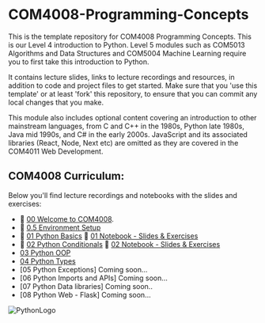 # COM4008-Programming-Concepts
This is the template repository for COM4008 Programming Concepts. This is our Level 4 introduction to Python. 
Level 5 modules such as COM5013 Algorithms and Data Structures and COM5004 Machine Learning require you to first take this introduction to Python.

It contains lecture slides, links to lecture recordings and resources, in addition to code and project files to get started. 
Make sure that you 'use this template' or at least 'fork' this repository, to ensure that you can commit any local changes that you make. 

This module also includes optional content covering an introduction to other mainstream languages, from C and C++ in the 1980s, Python late 1980s, Java mid 1990s, and C# in the early 2000s. JavaScript and its associated libraries (React, Node, Next etc) are omitted as they are covered in the COM4011 Web Development. 

## COM4008 Curriculum:
Below you'll find lecture recordings and notebooks with the slides and exercises:
* 🎥 [00 Welcome to COM4008](https://youtu.be/KS5y_Tj6yqQ?si=DCoCLrbxKbSn0Yi8). 
* 🎥 [0.5 Environment Setup](https://www.youtube.com/watch?v=xtsEeR_-GJ4)  
* 🎥 [01 Python Basics](https://youtu.be/6aRLdc1XKrU) 📝 [01 Notebook - Slides & Exercises](https://github.com/NicholasDay1992/COM4008-Programming-Concepts/blob/main/01%20Python%20Basics/01%20Python%20Basics.ipynb)  
* 🎥 [02 Python Conditionals](https://youtu.be/ypDZl5sY2PA) 📝 [02 Notebook - Slides & Exercises](https://github.com/NicholasDay1992/COM4008-Programming-Concepts/blob/main/02%20Python%20Conditionals/02%20Python%20Conditionals.ipynb)
* [03 Python OOP](https://www.youtube.com/watch?v=RZeZ1Ig0T_E)  
* [04 Python Types](https://www.youtube.com/watch?v=MDZX59Lrc_g)  
* [05 Python Exceptions] Coming soon...
* [06 Python Imports and APIs] Coming soon...
* [07 Python Data libraries] Coming soon..
* [08 Python Web - Flask] Coming soon...

![PythonLogo](https://www.ntuclearninghub.com/documents/39367/4216797/Python-Symbol.png/369e410e-a90f-f887-c2dc-61f7ef761476/)

